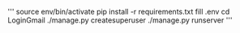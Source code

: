 '''
source env/bin/activate
pip install -r requirements.txt
fill .env
cd LoginGmail
./manage.py createsuperuser
./manage.py runserver
'''
